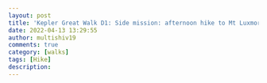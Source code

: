 ```yaml
---
layout: post
title: 'Kepler Great Walk D1: Side mission: afternoon hike to Mt Luxmore from Luxmore Hut'
date: 2022-04-13 13:29:55
author: multishiv19
comments: true
category: [walks]
tags: [Hike]
description: 
---
```


<div width='100%' class='strava-embed-placeholder' data-embed-type='activity' data-embed-id='6988106771'></div>
<script src='https://strava-embeds.com/embed.js'></script>
